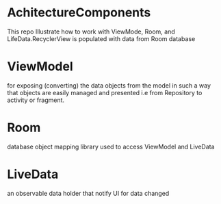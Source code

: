 # AchitectureComponents
This repo Illustrate how to  work with ViewMode, Room, and LifeData.RecyclerView is populated with data from Room database
# ViewModel
 for exposing (converting) the data objects from the model in such a way that objects are easily managed and presented i.e from Repository to activity or fragment.
# Room
 database object mapping library used to access ViewModel and LiveData
# LiveData
  an observable data holder that notify UI for data changed
  
  
  

